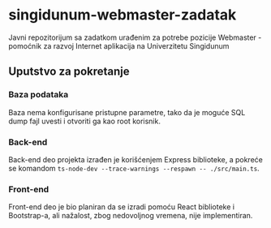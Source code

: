 # singidunum-webmaster-zadatak

Javni repozitorijum sa zadatkom urađenim za potrebe pozicije Webmaster - pomoćnik za razvoj Internet aplikacija na Univerzitetu Singidunum

## Uputstvo za pokretanje

### Baza podataka

Baza nema konfigurisane pristupne parametre, tako da je moguće SQL dump fajl uvesti i otvoriti ga kao root korisnik.

### Back-end

Back-end deo projekta izrađen je korišćenjem Express biblioteke, a pokreće se komandom `ts-node-dev --trace-warnings --respawn -- ./src/main.ts`.

### Front-end

Front-end deo je bio planiran da se izradi pomoću React biblioteke i Bootstrap-a, ali nažalost, zbog nedovoljnog vremena, nije implementiran.
